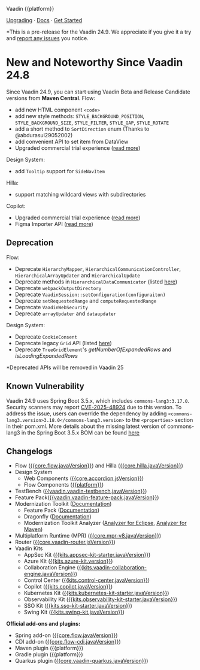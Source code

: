 Vaadin {{platform}}

[Upgrading](https://vaadin.com/docs/upgrading ) · [Docs](https://vaadin.com/docs/) · [Get Started](https://vaadin.com/docs/latest/getting-started/start)

*This is a pre-release for the Vaadin 24.9. We appreciate if you give it a try and [report any issues](https://github.com/vaadin/platform/issues/new) you notice. 

# New and Noteworthy Since Vaadin 24.8
Since Vaadin 24.9, you can start using Vaadin Beta and Release Candidate versions from **Maven Central**.
Flow:
  - add new HTML component `<code>`
  - add new style methods: `STYLE_BACKGROUND_POSITION`, `STYLE_BACKGROUND_SIZE`, `STYLE_FILTER`, `STYLE_GAP`, `STYLE_ROTATE`
  - add a short method to `SortDirection` enum (Thanks to @abdurasul29052002)
  - add convenient API to set item from DataView
  - Upgraded commercial trial experience ([read more](https://github.com/vaadin/platform/issues/7968))

Design System:
  - add `Tooltip` support for `SideNavItem`

Hilla:
  - support matching wildcard views with subdirectories

Copilot:
  - Upgraded commercial trial experience ([read more](https://github.com/vaadin/platform/issues/7968))
  - Figma Importer API ([read more](https://vaadin.com/docs/latest/tools/copilot))

## Deprecation 

Flow:
  - Deprecate `HierarchyMapper`, `HierarchicalCommunicationController`, `HierarchicalArrayUpdater` and `HierarchicalUpdate`
  - Deprecate methods in `HierarchicalDataCommunicator` (listed [here](https://github.com/vaadin/flow/pull/21889))
  - Deprecate `webpackOutputDirectory`
  - Deprecate `VaadinSession::setConfiguration(configuraiton)`
  - Deprecate `setRequestedRange` and `computeRequestedRange`
  - Deprecate `VaadinWebSecurity `
  - Deprecate `arrayUpdater` and `dataupdater`

Design System:
  - Deprecate `CookieConsent`
  - Deprecate legacy `Grid` API (listed [here](https://github.com/vaadin/flow-components/pull/7692))
  - Deprecate `TreeGridElement`'s _getNumberOfExpandedRows_ and _isLoadingExpandedRows_

*Deprecated APIs will be removed in Vaadin 25

## Known Vulnerability 

Vaadin 24.9 uses Spring Boot 3.5.x, which includes `commons-lang3:3.17.0`. Security scanners may report [CVE-2025-48924](https://nvd.nist.gov/vuln/detail/CVE-2025-48924) due to this version. To address the issue, users can override the dependency by adding `<commons-lang3.version>3.18.0</commons-lang3.version>` to the `<properties>` section in their pom.xml. More details about the missing latest version of commons-lang3 in the Spring Boot 3.5.x BOM can be found [here](https://github.com/spring-projects/spring-boot/issues/46437)


## <a id="_changelogs"></a> Changelogs

<!-- Remove the ones that do not contain any changes/updates -->

- Flow ([{{core.flow.javaVersion}}](https://github.com/vaadin/flow/releases/tag/{{core.flow.javaVersion}})) and Hilla ([{{core.hilla.javaVersion}}](https://github.com/vaadin/hilla/releases/tag/{{core.hilla.javaVersion}}))
- Design System
  - Web Components ([{{core.accordion.jsVersion}}](https://github.com/vaadin/web-components/releases/tag/v{{core.accordion.jsVersion}}))
  - Flow Components ([{{platform}}](https://github.com/vaadin/flow-components/releases/tag/{{platform}}))
- TestBench ([{{vaadin.vaadin-testbench.javaVersion}}](https://github.com/vaadin/testbench/releases/tag/{{vaadin.vaadin-testbench.javaVersion}}))
- Feature Pack([{{vaadin.vaadin-feature-pack.javaVersion}}](https://vaadin.com/docs/latest/tools/modernization-toolkit/feature-pack))
- Modernization Toolkit ([Documentation](https://vaadin.com/docs/latest/tools/modernization-toolkit))
  - Feature Pack ([Documentation](https://vaadin.com/docs/latest/tools/modernization-toolkit/feature-pack))
  - Dragonfly ([Documentation](https://vaadin.com/docs/latest/tools/modernization-toolkit/dragonfly))
  - Modernization Toolkit Analyzer ([Analyzer for Eclipse](https://vaadin.com/docs/latest/tools/modernization-toolkit/analyzer-for-eclipse), [Analyzer for Maven](https://vaadin.com/docs/latest/tools/modernization-toolkit/analyzer-for-maven))
- Multiplatform Runtime (MPR) ([{{core.mpr-v8.javaVersion}}](https://github.com/vaadin/multiplatform-runtime/releases/tag/{{core.mpr-v8.javaVersion}}))
- Router ([{{core.vaadin-router.jsVersion}}](https://github.com/vaadin/vaadin-router/releases/tag/v{{core.vaadin-router.jsVersion}}))
- Vaadin Kits
  - AppSec Kit ([{{kits.appsec-kit-starter.javaVersion}}](https://vaadin.com/docs/latest/tools/appsec))
  - Azure Kit ([{{kits.azure-kit.version}}](https://vaadin.com/docs/latest/tools/azure-cloud ))
  - Collaboration Engine ([{{kits.vaadin-collaboration-engine.javaVersion}}](https://github.com/vaadin/collaboration-kit/releases/tag/{{kits.vaadin-collaboration-engine.javaVersion}}))
  - Control Center ([{{kits.control-center.javaVersion}}](https://vaadin.com/docs/latest/control-center))
  - Copilot ([{{kits.copilot.javaVersion}}](https://vaadin.com/docs/latest/tools/copilot))
  - Kubernetes Kit ([{{kits.kubernetes-kit-starter.javaVersion}}](https://github.com/vaadin/kubernetes-kit/releases/tag/{{kits.kubernetes-kit-starter.javaVersion}}))
  - Observability Kit ([{{kits.observability-kit-starter.javaVersion}}](https://github.com/vaadin/observability-kit/releases/tag/{{kits.observability-kit-starter.javaVersion}}))
  - SSO Kit ([{{kits.sso-kit-starter.javaVersion}}](https://github.com/vaadin/sso-kit/releases/tag/{{kits.sso-kit-starter.javaVersion}}))
  - Swing Kit ([{{kits.swing-kit.javaVersion}}](https://vaadin.com/docs/latest/tools/swing))

**Official add-ons and plugins:**

- Spring add-on ([{{core.flow.javaVersion}}](https://github.com/vaadin/flow/releases/tag/{{core.flow.javaVersion}}))
- CDI add-on ([{{core.flow-cdi.javaVersion}}](https://github.com/vaadin/cdi/releases/tag/{{core.flow-cdi.javaVersion}}))
- Maven plugin ({{platform}})
- Gradle plugin ({{platform}})
- Quarkus plugin ([{{core.vaadin-quarkus.javaVersion}}](https://github.com/vaadin/quarkus/releases/tag/{{core.vaadin-quarkus.javaVersion}}))
